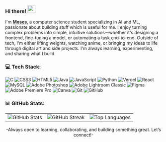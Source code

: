 ### Hi there! <img src="https://emojis.slackmojis.com/emojis/images/1536351075/4594/blob-wave.gif" width="25"/>
I'm [**Moses**](https://www.moses.vercel.app), a computer science student specializing in AI and ML, passionate about building stuff which is useful for me.
I enjoy turning complex problems into simple, intuitive solutions—whether it's designing a frontend, fine-tuning a model, or automating a task end-to-end.
Outside of tech, I'm either lifting weights, watching anime, or bringing my ideas to life through digital art and side projects. I'm always learning, experimenting, and sharing what I build.
### 💻 Tech Stack:
![C](https://img.shields.io/badge/c-%2300599C.svg?style=flat&logo=c&logoColor=white) ![CSS3](https://img.shields.io/badge/css3-%231572B6.svg?style=flat&logo=css3&logoColor=white) ![HTML5](https://img.shields.io/badge/html5-%23E34F26.svg?style=flat&logo=html5&logoColor=white) ![Java](https://img.shields.io/badge/java-%23ED8B00.svg?style=flat&logo=openjdk&logoColor=white) ![JavaScript](https://img.shields.io/badge/javascript-%23323330.svg?style=flat&logo=javascript&logoColor=%23F7DF1E) ![Python](https://img.shields.io/badge/python-3670A0?style=flat&logo=python&logoColor=ffdd54) ![Vercel](https://img.shields.io/badge/vercel-%23000000.svg?style=flat&logo=vercel&logoColor=white) ![React](https://img.shields.io/badge/react-%2320232a.svg?style=flat&logo=react&logoColor=%2361DAFB) ![MySQL](https://img.shields.io/badge/mysql-4479A1.svg?style=flat&logo=mysql&logoColor=white) ![Adobe Photoshop](https://img.shields.io/badge/adobe%20photoshop-%2331A8FF.svg?style=flat&logo=adobe%20photoshop&logoColor=white) ![Adobe Lightroom Classic](https://img.shields.io/badge/Adobe%20Lightroom%20Classic-31A8FF.svg?style=flat&logo=Adobe%20Lightroom%20Classic&logoColor=white) ![Figma](https://img.shields.io/badge/figma-%23F24E1E.svg?style=flat&logo=figma&logoColor=white) ![Adobe Premiere Pro](https://img.shields.io/badge/Adobe%20Premiere%20Pro-9999FF.svg?style=flat&logo=Adobe%20Premiere%20Pro&logoColor=white) ![Canva](https://img.shields.io/badge/Canva-%2300C4CC.svg?style=flat&logo=Canva&logoColor=white) ![Git](https://img.shields.io/badge/git-%23F05033.svg?style=flat&logo=git&logoColor=white) ![GitHub](https://img.shields.io/badge/github-%23121011.svg?style=flat&logo=github&logoColor=white)
### 📊 GitHub Stats:
<table>
<tr>
<td><img src="https://github-readme-stats.vercel.app/api?username=mosesfdo&theme=dark&hide_border=false&include_all_commits=false&count_private=false" alt="GitHub Stats" /></td>
<td><img src="https://nirzak-streak-stats.vercel.app/?user=mosesfdo&theme=dark&hide_border=false" alt="GitHub Streak" /></td>
<td><img src="https://github-readme-stats.vercel.app/api/top-langs/?username=mosesfdo&theme=dark&hide_border=false&include_all_commits=false&count_private=false&layout=compact" alt="Top Languages" /></td>
</tr>
</table>
<div align="center">
-Always open to learning, collaborating, and building something great. Let’s connect!-
</div>
